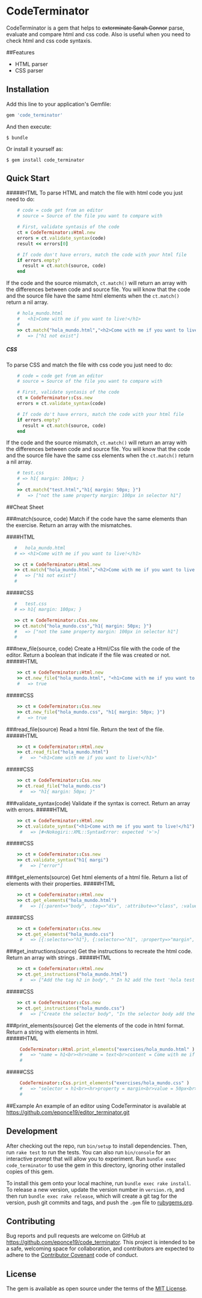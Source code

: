 # CodeTerminator

CodeTerminator is a gem that helps to <strike>exterminate Sarah Connor</strike> parse, evaluate and compare html and css code. Also is useful when you need to check html and css code syntaxis.

##Features
<ul>
<li>HTML parser </li>
<li>CSS parser </li>
</ul>

## Installation

Add this line to your application's Gemfile:

```ruby
gem 'code_terminator'
```

And then execute:

    $ bundle

Or install it yourself as:

    $ gem install code_terminator

## Quick Start

#####HTML
To parse HTML and match the file with html code you just need to do:
```ruby
    # code = code get from an editor
    # source = Source of the file you want to compare with

    # First, validate syntasis of the code
    ct = CodeTerminator::Html.new
    errors = ct.validate_syntax(code)
    result << errors[0]

    # If code don't have errors, match the code with your html file
    if errors.empty?
      result = ct.match(source, code)
    end
```
If the code and the source mismatch,  `ct.match()`  will return an array with the differences between code and source file.
You will know that the code and the source file have the same html elements when the `ct.match()` return a nil array.

```ruby
	# hola_mundo.html
	# 	<h1>Come with me if you want to live!</h1>
	#
    >> ct.match("hola_mundo.html","<h2>Come with me if you want to live!</h2>")
    #   => ["h1 not exist"]
```

##### CSS
To parse CSS and match the file with css code you just need to do:
```ruby
    # code = code get from an editor
    # source = Source of the file you want to compare with

    # First, validate syntasis of the code
    ct = CodeTerminator::Css.new
    errors = ct.validate_syntax(code)

    # If code do't have errors, match the code with your html file
    if errors.empty?
      result = ct.match(source, code)
    end
```
If the code and the source mismatch,  `ct.match()`  will return an array with the differences between code and source file.
You will know that the code and the source file have the same css elements when the `ct.match()` return a nil array.

```ruby
	# test.css
	# => h1{ margin: 100px; }
	#
    >> ct.match("test.html","h1{ margin: 50px; }")
    #   => ["not the same property margin: 100px in selector h1"]
```

##Cheat Sheet

###match(source, code)
Match if the code have the same elements than the exercise. Return an array with the mismatches.

####HTML
```ruby
   #   hola_mundo.html
   # => <h1>Come with me if you want to live!</h1>
```
```ruby
   >> ct = CodeTerminator::Html.new
   >> ct.match("hola_mundo.html","<h2>Come with me if you want to live!</h2>")
   #   => ["h1 not exist"]
   #
```

#####CSS
```ruby
   #   test.css
   # => h1{ margin: 100px; }
```
```ruby
   >> ct = CodeTerminator::Css.new
   >> ct.match("hola_mundo.css","h1{ margin: 50px; }")
   #   => ["not the same property margin: 100px in selector h1"]
   #
```

###new_file(source, code)
Create a Html/Css file with the code of the editor. Return a boolean that indicate if the file was created or not.
#####HTML
```ruby
    >> ct = CodeTerminator::Html.new
    >> ct.new_file("hola_mundo.html", "<h1>Come with me if you want to live!</h1>")
    #   => true
```
#####CSS
```ruby
    >> ct = CodeTerminator::Css.new
    >> ct.new_file("hola_mundo.css", "h1{ margin: 50px; }")
    #   => true
```

###read_file(source)
Read a html file. Return the text of the file.
#####HTML
```ruby
    >> ct = CodeTerminator::Html.new
    >> ct.read_file("hola_mundo.html")
     #   => "<h1>Come with me if you want to live!</h1>"
```
#####CSS
```ruby
    >> ct = CodeTerminator::Css.new
    >> ct.read_file("hola_mundo.css")
     #   => "h1{ margin: 50px; }"
```

###validate_syntax(code)
Validate if the syntax is correct. Return an array with errors.
#####HTML
```ruby
    >> ct = CodeTerminator::Html.new
    >> ct.validate_syntax("<h1>Come with me if you want to live!</h1")
     #   => [#<Nokogiri::XML::SyntaxError: expected '>'>]
```
#####CSS
```ruby
    >> ct = CodeTerminator::Css.new
    >> ct.validate_syntax("h1{ margi")
     #   => ["error"]
```

###get_elements(source)
Get html elements of a html file. Return a list of elements with their properties.
#####HTML
```ruby
    >> ct = CodeTerminator::Html.new
    >> ct.get_elements("hola_mundo.html")
     #   => [{:parent=>"body", :tag=>"div", :attribute=>"class", :value=>"col-md-12"}, {:parent=>"div", :tag=>"h1"}, {:parent=>"h1", :tag=>"text", :content=>"Come with me if you want to live!"}]
```
#####CSS
```ruby
    >> ct = CodeTerminator::Css.new
    >> ct.get_elements("hola_mundo.css")
     #   => [{:selector=>"h1"}, {:selector=>"h1", :property=>"margin", :value=>"50px"}]
```

###get_instructions(source)
Get the instructions to recreate the html code. Return an array with strings .
#####HTML
```ruby
    >> ct = CodeTerminator::Html.new
    >> ct.get_instructions("hola_mundo.html")
     #   => ["Add the tag h2 in body", " In h2 add the text 'hola test' ", "Add the tag p in body"]
```
#####CSS
```ruby
    >> ct = CodeTerminator::Css.new
    >> ct.get_instructions("hola_mundo.css")
     #   => ["Create the selector body", "In the selector body add the property ' background-color'  with value 'yellow' "]
```

###print_elements(source)
Get the elements of the code in html format. Return a string with elements in html.
<br>
#####HTML
```ruby
     CodeTerminator::Html.print_elements("exercises/hola_mundo.html" )
     #   => "name = h1<br><hr>name = text<br>content = Come with me if you want to live!<br><hr>"
     #
```
#####CSS
```ruby
     CodeTerminator::Css.print_elements("exercises/hola_mundo.css" )
     #   => "selector = h1<br><hr>property = margin<br>value = 50px<br><hr>"
     #
```

##Example
An example of an editor using CodeTerminator is available at https://github.com/eponce19/editor_terminator.git


## Development

After checking out the repo, run `bin/setup` to install dependencies. Then, run `rake test` to run the tests. You can also run `bin/console` for an interactive prompt that will allow you to experiment. Run `bundle exec code_terminator` to use the gem in this directory, ignoring other installed copies of this gem.

To install this gem onto your local machine, run `bundle exec rake install`. To release a new version, update the version number in `version.rb`, and then run `bundle exec rake release`, which will create a git tag for the version, push git commits and tags, and push the `.gem` file to [rubygems.org](https://rubygems.org).

## Contributing

Bug reports and pull requests are welcome on GitHub at https://github.com/eponce19/code_terminator. This project is intended to be a safe, welcoming space for collaboration, and contributors are expected to adhere to the [Contributor Covenant](contributor-covenant.org) code of conduct.


## License

The gem is available as open source under the terms of the [MIT License](http://opensource.org/licenses/MIT).
